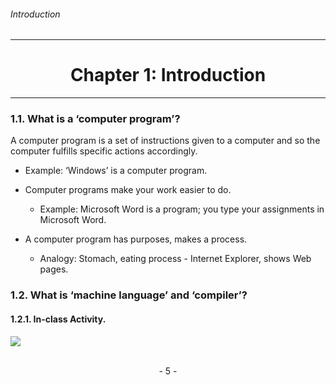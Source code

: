 ###### Introduction
---

# <center>Chapter 1: Introduction</center>
---

### 1.1. What is a ‘computer program’?
A computer program is a set of instructions given to a computer and so the
computer fulfills specific actions accordingly.
- Example: ‘Windows’ is a computer program.
+ Computer programs make your work easier to do.
   
   - Example: Microsoft Word is a program; you type your assignments in Microsoft Word.

* A computer program has purposes, makes a process.
   
   - Analogy: Stomach, eating process - Internet Explorer, shows Web pages.

### 1.2. What is ‘machine language’ and ‘compiler’?
#### 1.2.1. In-class Activity.

![](http://legendary.cdn.play8.io/learnpython/en/img/day1/c1-p1.png)


<br>

<center> - 5 - </center>



